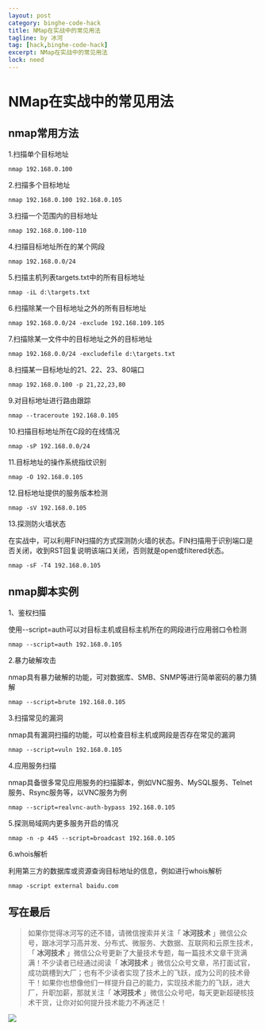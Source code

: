 ```yaml
---
layout: post
category: binghe-code-hack
title: NMap在实战中的常见用法
tagline: by 冰河
tag: [hack,binghe-code-hack]
excerpt: NMap在实战中的常见用法
lock: need
---
```


# NMap在实战中的常见用法

## nmap常用方法

1.扫描单个目标地址

```
nmap 192.168.0.100
```

2.扫描多个目标地址

```
nmap 192.168.0.100 192.168.0.105
```

3.扫描一个范围内的目标地址

```
nmap 192.168.0.100-110
```

4.扫描目标地址所在的某个网段

```
nmap 192.168.0.0/24
```

5.扫描主机列表targets.txt中的所有目标地址

```
nmap -iL d:\targets.txt
```

6.扫描除某一个目标地址之外的所有目标地址

```
nmap 192.168.0.0/24 -exclude 192.168.109.105
```

7.扫描除某一文件中的目标地址之外的目标地址

```
nmap 192.168.0.0/24 -excludefile d:\targets.txt
```

8.扫描某一目标地址的21、22、23、80端口

```
nmap 192.168.0.100 -p 21,22,23,80
```

9.对目标地址进行路由跟踪

```
nmap --traceroute 192.168.0.105
```

10.扫描目标地址所在C段的在线情况

```
nmap -sP 192.168.0.0/24
```

11.目标地址的操作系统指纹识别

```
nmap -O 192.168.0.105
```

12.目标地址提供的服务版本检测

```
nmap -sV 192.168.0.105
```

13.探测防火墙状态

在实战中，可以利用FIN扫描的方式探测防火墙的状态。FIN扫描用于识别端口是否关闭，收到RST回复说明该端口关闭，否则就是open或filtered状态。

```
nmap -sF -T4 192.168.0.105
```

## nmap脚本实例

1、鉴权扫描

使用--script=auth可以对目标主机或目标主机所在的网段进行应用弱口令检测

```
nmap --script=auth 192.168.0.105
```

2.暴力破解攻击

nmap具有暴力破解的功能，可对数据库、SMB、SNMP等进行简单密码的暴力猜解

```
nmap --script=brute 192.168.0.105
```

3.扫描常见的漏洞

nmap具有漏洞扫描的功能，可以检查目标主机或网段是否存在常见的漏洞

```
nmap --script=vuln 192.168.0.105
```

4.应用服务扫描

nmap具备很多常见应用服务的扫描脚本，例如VNC服务、MySQL服务、Telnet服务、Rsync服务等，以VNC服务为例

```
nmap --script=realvnc-auth-bypass 192.168.0.105
```

5.探测局域网内更多服务开启的情况

```
nmap -n -p 445 --script=broadcast 192.168.0.105
```

6.whois解析

利用第三方的数据库或资源查询目标地址的信息，例如进行whois解析

```
nmap -script external baidu.com
```


## 写在最后

> 如果你觉得冰河写的还不错，请微信搜索并关注「 **冰河技术** 」微信公众号，跟冰河学习高并发、分布式、微服务、大数据、互联网和云原生技术，「 **冰河技术** 」微信公众号更新了大量技术专题，每一篇技术文章干货满满！不少读者已经通过阅读「 **冰河技术** 」微信公众号文章，吊打面试官，成功跳槽到大厂；也有不少读者实现了技术上的飞跃，成为公司的技术骨干！如果你也想像他们一样提升自己的能力，实现技术能力的飞跃，进大厂，升职加薪，那就关注「 **冰河技术** 」微信公众号吧，每天更新超硬核技术干货，让你对如何提升技术能力不再迷茫！


![](https://img-blog.csdnimg.cn/20200906013715889.png)